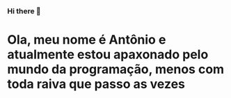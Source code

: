 ### Hi there 👋

<a href="https://img.shields.io/badge/Gmail-D14836?style=for-the-badge&logo=gmail&logoColor=white"></a>

<h1>Ola, meu nome é Antônio e atualmente estou apaxonado pelo mundo da programação, menos com toda raiva que passo as vezes</h1>

<!--
**AntonioGMN/AntonioGMN** is a ✨ _special_ ✨ repository because its `README.md` (this file) appears on your GitHub profile.

Here are some ideas to get you started:

- 🔭 I’m currently working on ...
- 🌱 I’m currently learning ...
- 👯 I’m looking to collaborate on ...
- 🤔 I’m looking for help with ...
- 💬 Ask me about ...
- 📫 How to reach me: ...
- 😄 Pronouns: ...
- ⚡ Fun fact: ...
-->
